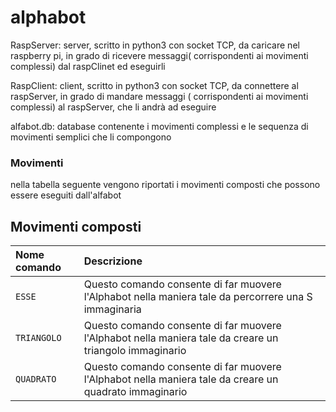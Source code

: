 # alphabot

RaspServer: server, scritto in python3 con socket TCP, da caricare nel raspberry pi, in grado di ricevere messaggi( corrispondenti ai movimenti complessi) dal raspClinet  ed eseguirli

RaspClient: client, scritto in python3 con socket TCP, da connettere al raspServer, in grado di mandare messaggi ( corrispondenti ai movimenti complessi) al raspServer, che li andrà ad eseguire

alfabot.db: database contenente i movimenti complessi e le sequenza di movimenti semplici che li compongono

### Movimenti
nella tabella seguente vengono riportati i movimenti composti che possono essere eseguiti dall'alfabot

## Movimenti composti
| Nome comando      | Descrizione                        | 
| :-------- | :--------------------------------- | 
| `ESSE`  | Questo comando consente di far muovere l'Alphabot nella maniera tale da percorrere una S immaginaria   |
| `TRIANGOLO`  | Questo comando consente di far muovere l'Alphabot nella maniera tale da creare un triangolo immaginario    | 
| `QUADRATO`  | Questo comando consente di far muovere l'Alphabot nella maniera tale da creare un quadrato immaginario  |

